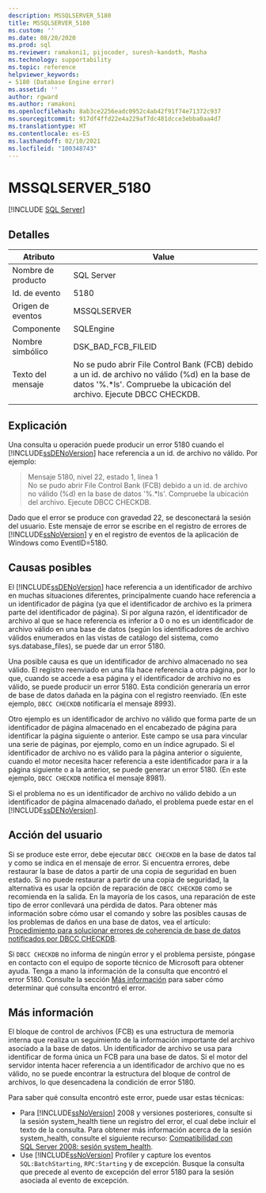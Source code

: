```yaml
---
description: MSSQLSERVER_5180
title: MSSQLSERVER_5180
ms.custom: ''
ms.date: 08/20/2020
ms.prod: sql
ms.reviewer: ramakoni1, pijocoder, suresh-kandoth, Masha
ms.technology: supportability
ms.topic: reference
helpviewer_keywords:
- 5180 (Database Engine error)
ms.assetid: ''
author: rgward
ms.author: ramakoni
ms.openlocfilehash: 8ab3ce2256eadc0952c4ab42f91f74e71372c937
ms.sourcegitcommit: 917df4ffd22e4a229af7dc481dcce3ebba0aa4d7
ms.translationtype: HT
ms.contentlocale: es-ES
ms.lasthandoff: 02/10/2021
ms.locfileid: "100348743"
---
```

# <a name="mssqlserver_5180"></a>MSSQLSERVER_5180
 [!INCLUDE [SQL Server](../../includes/applies-to-version/sqlserver.md)]

## <a name="details"></a>Detalles

|Atributo|Value|
|---|---|
|Nombre de producto|SQL Server|
|Id. de evento|5180|
|Origen de eventos|MSSQLSERVER|
|Componente|SQLEngine|
|Nombre simbólico|DSK_BAD_FCB_FILEID|
|Texto del mensaje|No se pudo abrir File Control Bank (FCB) debido a un id. de archivo no válido (%d) en la base de datos '%.*ls'. Compruebe la ubicación del archivo. Ejecute DBCC CHECKDB.|
||

## <a name="explanation"></a>Explicación

Una consulta u operación puede producir un error 5180 cuando el [!INCLUDE[ssDENoVersion](../../includes/ssdenoversion_md.md)] hace referencia a un id. de archivo no válido. Por ejemplo:

> Mensaje 5180, nivel 22, estado 1, línea 1  
No se pudo abrir File Control Bank (FCB) debido a un id. de archivo no válido (%d) en la base de datos '%.*ls'. Compruebe la ubicación del archivo. Ejecute DBCC CHECKDB.

Dado que el error se produce con gravedad 22, se desconectará la sesión del usuario. Este mensaje de error se escribe en el registro de errores de [!INCLUDE[ssNoVersion](../../includes/ssnoversion-md.md)] y en el registro de eventos de la aplicación de Windows como EventID=5180.

## <a name="possible-causes"></a>Causas posibles

El [!INCLUDE[ssDENoVersion](../../includes/ssdenoversion-md.md)] hace referencia a un identificador de archivo en muchas situaciones diferentes, principalmente cuando hace referencia a un identificador de página (ya que el identificador de archivo es la primera parte del identificador de página). Si por alguna razón, el identificador de archivo al que se hace referencia es inferior a 0 o no es un identificador de archivo válido en una base de datos (según los identificadores de archivo válidos enumerados en las vistas de catálogo del sistema, como sys.database_files), se puede dar un error 5180.

Una posible causa es que un identificador de archivo almacenado no sea válido. El registro reenviado en una fila hace referencia a otra página, por lo que, cuando se accede a esa página y el identificador de archivo no es válido, se puede producir un error 5180. Esta condición generaría un error de base de datos dañada en la página con el registro reenviado. (En este ejemplo, `DBCC CHECKDB` notificaría el mensaje 8993).

Otro ejemplo es un identificador de archivo no válido que forma parte de un identificador de página almacenado en el encabezado de página para identificar la página siguiente o anterior. Este campo se usa para vincular una serie de páginas, por ejemplo, como en un índice agrupado. Si el identificador de archivo no es válido para la página anterior o siguiente, cuando el motor necesita hacer referencia a este identificador para ir a la página siguiente o a la anterior, se puede generar un error 5180. (En este ejemplo, `DBCC CHECKDB` notifica el mensaje 8981).

Si el problema no es un identificador de archivo no válido debido a un identificador de página almacenado dañado, el problema puede estar en el [!INCLUDE[ssDENoVersion](../../includes/ssdenoversion-md.md)].

## <a name="user-action"></a>Acción del usuario

Si se produce este error, debe ejecutar `DBCC CHECKDB` en la base de datos tal y como se indica en el mensaje de error. Si encuentra errores, debe restaurar la base de datos a partir de una copia de seguridad en buen estado. Si no puede restaurar a partir de una copia de seguridad, la alternativa es usar la opción de reparación de `DBCC CHECKDB` como se recomienda en la salida. En la mayoría de los casos, una reparación de este tipo de error conllevará una pérdida de datos. Para obtener más información sobre cómo usar el comando y sobre las posibles causas de los problemas de daños en una base de datos, vea el artículo: [Procedimiento para solucionar errores de coherencia de base de datos notificados por DBCC CHECKDB](https://support.microsoft.com/kb/2015748).

Si `DBCC CHECKDB` no informa de ningún error y el problema persiste, póngase en contacto con el equipo de soporte técnico de Microsoft para obtener ayuda. Tenga a mano la información de la consulta que encontró el error 5180. Consulte la sección [Más información](#more-information) para saber cómo determinar qué consulta encontró el error.

## <a name="more-information"></a>Más información

El bloque de control de archivos (FCB) es una estructura de memoria interna que realiza un seguimiento de la información importante del archivo asociado a la base de datos. Un identificador de archivo se usa para identificar de forma única un FCB para una base de datos. Si el motor del servidor intenta hacer referencia a un identificador de archivo que no es válido, no se puede encontrar la estructura del bloque de control de archivos, lo que desencadena la condición de error 5180.

Para saber qué consulta encontró este error, puede usar estas técnicas:

- Para [!INCLUDE[ssNoVersion](../../includes/ssnoversion-md.md)] 2008 y versiones posteriores, consulte si la sesión system_health tiene un registro del error, el cual debe incluir el texto de la consulta. Para obtener más información acerca de la sesión system_health, consulte el siguiente recurso: [Compatibilidad con SQL Server 2008: sesión system_health](https://techcommunity.microsoft.com/t5/sql-server-support/supporting-sql-server-2008-the-system-health-session/ba-p/315509).
- Use [!INCLUDE[ssNoVersion](../../includes/ssnoversion-md.md)] Profiler y capture los eventos `SQL:BatchStarting`, `RPC:Starting` y de excepción. Busque la consulta que precede al evento de excepción del error 5180 para la sesión asociada al evento de excepción.
